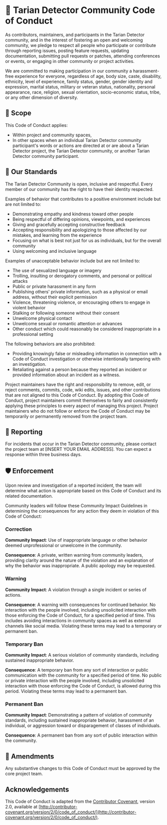 # 🌈 Tarian Detector Community Code of Conduct

As contributors, maintainers, and participants in the Tarian Detector community, and in the interest of fostering an open and welcoming community, we pledge to respect all people who participate or contribute through reporting issues, posting feature requests, updating documentation, submitting pull requests or patches, attending conferences or events, or engaging in other community or project activities.

We are committed to making participation in our community a harassment-free experience for everyone, regardless of age, body size, caste, disability, ethnicity, level of experience, family status, gender, gender identity and expression, marital status, military or veteran status, nationality, personal appearance, race, religion, sexual orientation, socio-economic status, tribe, or any other dimension of diversity.

## 🔭 Scope

This Code of Conduct applies:

- Within project and community spaces,
- In other spaces when an individual Tarian Detector community participant's words or actions are directed at or are about a Tarian Detector project, the Tarian Detector community, or another Tarian Detector community participant.

## 🌟 Our Standards

The Tarian Detector Community is open, inclusive and respectful. Every member of our community has the right to have their identity respected.

Examples of behavior that contributes to a positive environment include but are not limited to:

- Demonstrating empathy and kindness toward other people
- Being respectful of differing opinions, viewpoints, and experiences
- Giving and gracefully accepting constructive feedback
- Accepting responsibility and apologizing to those affected by our mistakes, and learning from the experience
- Focusing on what is best not just for us as individuals, but for the overall community
- Using welcoming and inclusive language

Examples of unacceptable behavior include but are not limited to:

- The use of sexualized language or imagery
- Trolling, insulting or derogatory comments, and personal or political attacks
- Public or private harassment in any form
- Publishing others' private information, such as a physical or email address, without their explicit permission
- Violence, threatening violence, or encouraging others to engage in violent behavior
- Stalking or following someone without their consent
- Unwelcome physical contact
- Unwelcome sexual or romantic attention or advances
- Other conduct which could reasonably be considered inappropriate in a professional setting

The following behaviors are also prohibited:

- Providing knowingly false or misleading information in connection with a Code of Conduct investigation or otherwise intentionally tampering with an investigation.
- Retaliating against a person because they reported an incident or provided information about an incident as a witness.

Project maintainers have the right and responsibility to remove, edit, or reject comments, commits, code, wiki edits, issues, and other contributions that are not aligned to this Code of Conduct. By adopting this Code of Conduct, project maintainers commit themselves to fairly and consistently applying these principles to every aspect of managing this project. Project maintainers who do not follow or enforce the Code of Conduct may be temporarily or permanently removed from the project team.

## 🚨 Reporting

For incidents that occur in the Tarian Detector community, please contact the project team at [INSERT YOUR EMAIL ADDRESS]. You can expect a response within three business days.

## 🛡️ Enforcement

Upon review and investigation of a reported incident, the team will determine what action is appropriate based on this Code of Conduct and its related documentation.

Community leaders will follow these Community Impact Guidelines in determining
the consequences for any action they deem in violation of this Code of Conduct:

###  Correction

**Community Impact**: Use of inappropriate language or other behavior deemed
unprofessional or unwelcome in the community.

**Consequence**: A private, written warning from community leaders, providing
clarity around the nature of the violation and an explanation of why the
behavior was inappropriate. A public apology may be requested.

### Warning

**Community Impact**: A violation through a single incident or series
of actions.

**Consequence**: A warning with consequences for continued behavior. No
interaction with the people involved, including unsolicited interaction with
those enforcing the Code of Conduct, for a specified period of time. This
includes avoiding interactions in community spaces as well as external channels
like social media. Violating these terms may lead to a temporary or
permanent ban.

### Temporary Ban

**Community Impact**: A serious violation of community standards, including
sustained inappropriate behavior.

**Consequence**: A temporary ban from any sort of interaction or public
communication with the community for a specified period of time. No public or
private interaction with the people involved, including unsolicited interaction
with those enforcing the Code of Conduct, is allowed during this period.
Violating these terms may lead to a permanent ban.

### Permanent Ban

**Community Impact**: Demonstrating a pattern of violation of community
standards, including sustained inappropriate behavior,  harassment of an
individual, or aggression toward or disparagement of classes of individuals.

**Consequence**: A permanent ban from any sort of public interaction within
the community.

## 📌 Amendments

Any substantive changes to this Code of Conduct must be approved by the core project team.

## Acknowledgements

This Code of Conduct is adapted from the [Contributor Covenant](http://contributor-covenant.org), version 2.0, available at [http://contributor-covenant.org/version/2/0/code_of_conduct/](http://contributor-covenant.org/version/2/0/code_of_conduct/).
